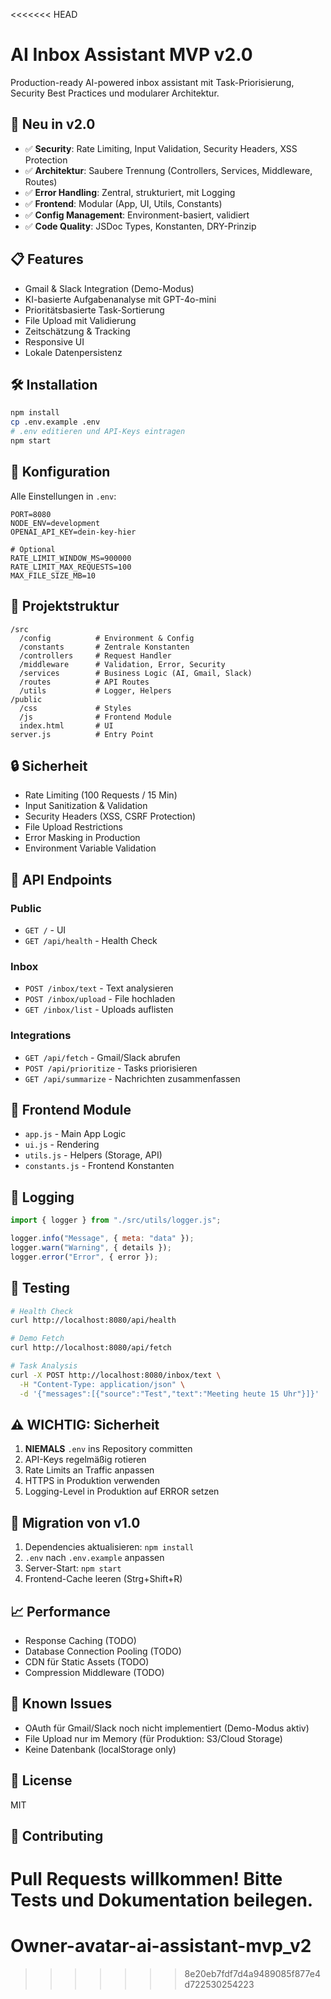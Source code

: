 <<<<<<< HEAD
# AI Inbox Assistant MVP v2.0

Production-ready AI-powered inbox assistant mit Task-Priorisierung, Security Best Practices und modularer Architektur.

## 🚀 Neu in v2.0

- ✅ **Security**: Rate Limiting, Input Validation, Security Headers, XSS Protection
- ✅ **Architektur**: Saubere Trennung (Controllers, Services, Middleware, Routes)
- ✅ **Error Handling**: Zentral, strukturiert, mit Logging
- ✅ **Frontend**: Modular (App, UI, Utils, Constants)
- ✅ **Config Management**: Environment-basiert, validiert
- ✅ **Code Quality**: JSDoc Types, Konstanten, DRY-Prinzip

## 📋 Features

- Gmail & Slack Integration (Demo-Modus)
- KI-basierte Aufgabenanalyse mit GPT-4o-mini
- Prioritätsbasierte Task-Sortierung
- File Upload mit Validierung
- Zeitschätzung & Tracking
- Responsive UI
- Lokale Datenpersistenz

## 🛠️ Installation

```bash
npm install
cp .env.example .env
# .env editieren und API-Keys eintragen
npm start
```

## 🔧 Konfiguration

Alle Einstellungen in `.env`:

```env
PORT=8080
NODE_ENV=development
OPENAI_API_KEY=dein-key-hier

# Optional
RATE_LIMIT_WINDOW_MS=900000
RATE_LIMIT_MAX_REQUESTS=100
MAX_FILE_SIZE_MB=10
```

## 📁 Projektstruktur

```
/src
  /config          # Environment & Config
  /constants       # Zentrale Konstanten
  /controllers     # Request Handler
  /middleware      # Validation, Error, Security
  /services        # Business Logic (AI, Gmail, Slack)
  /routes          # API Routes
  /utils           # Logger, Helpers
/public
  /css             # Styles
  /js              # Frontend Module
  index.html       # UI
server.js          # Entry Point
```

## 🔒 Sicherheit

- Rate Limiting (100 Requests / 15 Min)
- Input Sanitization & Validation
- Security Headers (XSS, CSRF Protection)
- File Upload Restrictions
- Error Masking in Production
- Environment Variable Validation

## 🚦 API Endpoints

### Public
- `GET /` - UI
- `GET /api/health` - Health Check

### Inbox
- `POST /inbox/text` - Text analysieren
- `POST /inbox/upload` - File hochladen
- `GET /inbox/list` - Uploads auflisten

### Integrations
- `GET /api/fetch` - Gmail/Slack abrufen
- `POST /api/prioritize` - Tasks priorisieren
- `GET /api/summarize` - Nachrichten zusammenfassen

## 🎨 Frontend Module

- `app.js` - Main App Logic
- `ui.js` - Rendering
- `utils.js` - Helpers (Storage, API)
- `constants.js` - Frontend Konstanten

## 📝 Logging

```javascript
import { logger } from "./src/utils/logger.js";

logger.info("Message", { meta: "data" });
logger.warn("Warning", { details });
logger.error("Error", { error });
```

## 🧪 Testing

```bash
# Health Check
curl http://localhost:8080/api/health

# Demo Fetch
curl http://localhost:8080/api/fetch

# Task Analysis
curl -X POST http://localhost:8080/inbox/text \
  -H "Content-Type: application/json" \
  -d '{"messages":[{"source":"Test","text":"Meeting heute 15 Uhr"}]}'
```

## ⚠️ WICHTIG: Sicherheit

1. **NIEMALS** `.env` ins Repository committen
2. API-Keys regelmäßig rotieren
3. Rate Limits an Traffic anpassen
4. HTTPS in Produktion verwenden
5. Logging-Level in Produktion auf ERROR setzen

## 🔄 Migration von v1.0

1. Dependencies aktualisieren: `npm install`
2. `.env` nach `.env.example` anpassen
3. Server-Start: `npm start`
4. Frontend-Cache leeren (Strg+Shift+R)

## 📈 Performance

- Response Caching (TODO)
- Database Connection Pooling (TODO)
- CDN für Static Assets (TODO)
- Compression Middleware (TODO)

## 🐛 Known Issues

- OAuth für Gmail/Slack noch nicht implementiert (Demo-Modus aktiv)
- File Upload nur im Memory (für Produktion: S3/Cloud Storage)
- Keine Datenbank (localStorage only)

## 📄 License

MIT

## 🤝 Contributing

Pull Requests willkommen! Bitte Tests und Dokumentation beilegen.
=======
# Owner-avatar-ai-assistant-mvp_v2
>>>>>>> 8e20eb7fdf7d4a9489085f877e4d722530254223

